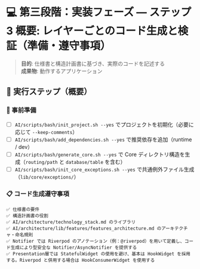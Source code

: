 # 💻 第三段階：実装フェーズ — ステップ3 概要: レイヤーごとのコード生成と検証（準備・遵守事項）

> **目的**: 仕様書と構造計画書に基づき、実際のコードを記述する  
> **成果物**: 動作するアプリケーション

## 📝 実行ステップ（概要）

### 🔧 事前準備
- [ ] `AI/scripts/bash/init_project.sh --yes` でプロジェクトを初期化（必要に応じて `--keep-comments`）
- [ ] `AI/scripts/bash/add_dependencies.sh --yes` で推奨依存を追加（runtime / dev）
- [ ] `AI/scripts/bash/generate_core.sh --yes` で Core ディレクトリ構造を生成（`routing/path` と `database/table` を含む）
- [ ] `AI/scripts/bash/init_core_exceptions.sh --yes` で共通例外ファイル生成（`lib/core/exceptions/`）

### 📋 コード生成遵守事項
```
✅ 仕様書の要件
✅ 構造計画書の役割
✅ AI/architecture/technology_stack.md のライブラリ
✅ AI/architecture/lib/features/features_architecture.md のアーキテクチャ・命名規則
✅ Notifier では Riverpod のアノテーション（例：@riverpod）を用いて定義し、コード生成により型安全な Notifier/AsyncNotifier を提供する
✅ Presentation層では StatefulWidget の使用を避け、基本は HookWidget を採用する。Riverpod と併用する場合は HookConsumerWidget を使用する
```